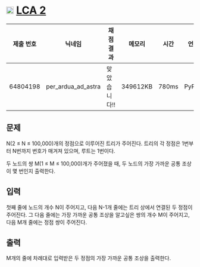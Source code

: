 # <img width="20px"  src="https://d2gd6pc034wcta.cloudfront.net/tier/16.svg" class="solvedac-tier"> [LCA 2](https://www.acmicpc.net/problem/11438) 

| 제출 번호 | 닉네임 | 채점 결과 | 메모리 | 시간 | 언어 | 코드 길이 |
|---|---|---|---|---|---|---|
|64804198|per_ardua_ad_astra|맞았습니다!! |349612KB|780ms|PyPy3|1093B|

## 문제
<p>N(2 ≤ N ≤ 100,000)개의 정점으로 이루어진 트리가 주어진다. 트리의 각 정점은 1번부터 N번까지 번호가 매겨져 있으며, 루트는 1번이다.</p>

<p>두 노드의 쌍 M(1 ≤ M ≤ 100,000)개가 주어졌을 때, 두 노드의 가장 가까운 공통 조상이 몇 번인지 출력한다.</p>

## 입력
<p>첫째 줄에 노드의 개수 N이 주어지고, 다음 N-1개 줄에는 트리 상에서 연결된 두 정점이 주어진다. 그 다음 줄에는 가장 가까운 공통 조상을 알고싶은 쌍의 개수 M이 주어지고, 다음 M개 줄에는 정점 쌍이 주어진다.</p>

## 출력
<p>M개의 줄에 차례대로 입력받은 두 정점의 가장 가까운 공통 조상을 출력한다.</p>

